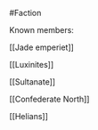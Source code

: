 #Faction 

Known members:

[[Jade emperiet]]

[[Luxinites]]

[[Sultanate]]

[[Confederate North]]

[[Helians]]
